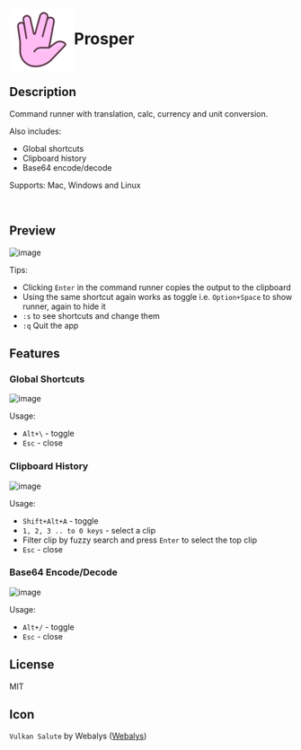 <img align="left" width="115px" height="115px" src="icon.png">

# Prosper

<br/>

## Description
Command runner with translation, calc, currency and unit conversion.

Also includes:
* Global shortcuts
* Clipboard history
* Base64 encode/decode

Supports: Mac, Windows and Linux

<br/>

## Preview
<img width="567" alt="image" src="https://user-images.githubusercontent.com/5616486/147394501-8d2f5a72-b3b7-44c0-bbea-7537fdece378.gif">

Tips:
* Clicking `Enter` in the command runner copies the output to the clipboard
* Using the same shortcut again works as toggle i.e. `Option+Space` to show runner, again to hide it
* `:s` to see shortcuts and change them
* `:q` Quit the app

## Features

### Global Shortcuts
<img width="467" alt="image" src="https://user-images.githubusercontent.com/5616486/149510337-ea9ab644-a194-4482-af80-2be84535eef9.png">

Usage:
* `Alt+\` - toggle
* `Esc` - close

### Clipboard History
<img width="467" alt="image" src="https://user-images.githubusercontent.com/5616486/149509926-b787e092-e4a0-4af1-8050-9052c12fce32.png">

Usage:
* `Shift+Alt+A` - toggle
* `1, 2, 3 .. to 0 keys` - select a clip
* Filter clip by fuzzy search and press `Enter` to select the top clip
* `Esc` - close

### Base64 Encode/Decode
<img width="667" alt="image" src="https://user-images.githubusercontent.com/5616486/149510933-a33984b5-e684-4167-bb7d-adc4ef8c4410.png">

Usage:
* `Alt+/` - toggle
* `Esc` - close

## License

MIT

## Icon

`Vulkan Salute` by Webalys ([Webalys](https://www.webalys.com))
